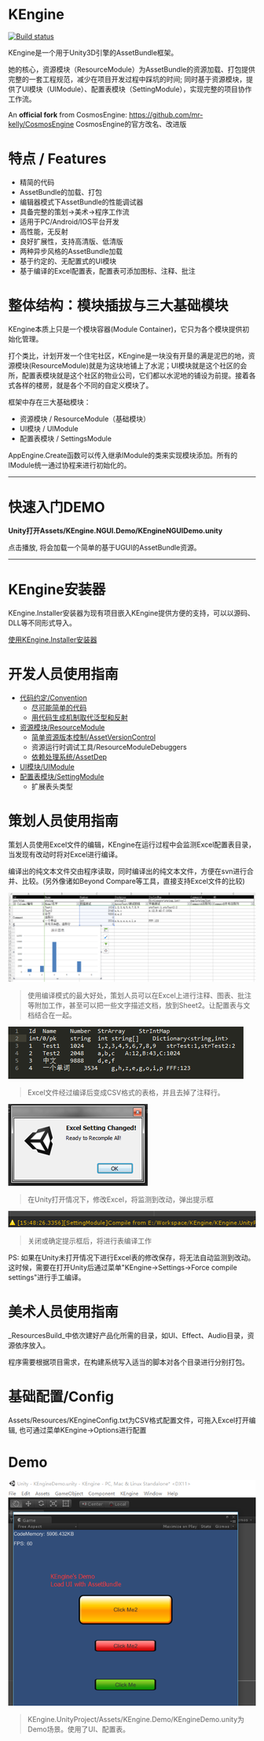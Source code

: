 # KEngine

[![Build status](https://ci.appveyor.com/api/projects/status/7x08hdfflwemq60h?svg=true)](https://ci.appveyor.com/project/mr-kelly/kengine)

KEngine是一个用于Unity3D引擎的AssetBundle框架。

她的核心，资源模块（ResourceModule）为AssetBundle的资源加载、打包提供完整的一套工程规范，减少在项目开发过程中踩坑的时间;
同时基于资源模块，提供了UI模块（UIModule）、配置表模块（SettingModule），实现完整的项目协作工作流。


An **official fork** from CosmosEngine: https://github.com/mr-kelly/CosmosEngine
CosmosEngine的官方改名、改进版

# 特点 / Features

* 精简的代码
* AssetBundle的加载、打包
* 编辑器模式下AssetBundle的性能调试器
* 具备完整的策划->美术->程序工作流
* 适用于PC/Android/IOS平台开发
* 高性能，无反射
* 良好扩展性，支持高清版、低清版
* 两种异步风格的AssetBundle加载
* 基于约定的、无配置式的UI模块
* 基于编译的Excel配置表，配置表可添加图标、注释、批注


# 整体结构：模块插拔与三大基础模块

KEngine本质上只是一个模块容器(Module Container)，它只为各个模块提供初始化管理。

打个类比，计划开发一个住宅社区，KEngine是一块没有开垦的满是泥巴的地，资源模块(ResourceModule)就是为这块地铺上了水泥；UI模块就是这个社区的会所，配置表模块就是这个社区的物业公司，它们都以水泥地的铺设为前提。接着各式各样的楼房，就是各个不同的自定义模块了。

框架中存在三大基础模块：

* 资源模块 / ResourceModule（基础模块）
* UI模块 / UIModule
* 配置表模块 / SettingsModule

AppEngine.Create函数可以传入继承IModule的类来实现模块添加。所有的IModule统一通过协程来进行初始化的。

-----------------------

# 快速入门DEMO

**Unity打开Assets/KEngine.NGUI.Demo/KEngineNGUIDemo.unity**

点击播放, 将会加载一个简单的基于UGUI的AssetBundle资源。


------------

# KEngine安装器

KEngine.Installer安装器为现有项目嵌入KEngine提供方便的支持，可以以源码、DLL等不同形式导入。

[使用KEngine.Installer安装器](Docs/Doc_Installer.md)


# 开发人员使用指南

* [代码约定/Convention](#)
	* [尽可能简单的代码](#)
	* [用代码生成机制取代泛型和反射](#)
* [资源模块/ResourceModule](Docs/Doc_ResourceModule.md)
	* [简单资源版本控制/AssetVersionControl](Docs/Doc_AssetVersionControl.md)
	* 资源运行时调试工具/ResourceModuleDebuggers
	* [依赖处理系统/AssetDep](Docs/Doc_AssetDep.md)
* [UI模块/UIModule](Docs/Doc_UIModule.md)
* [配置表模块/SettingModule](Docs/Doc_SettingModule.md)
	* 扩展表头类型

# 策划人员使用指南

策划人员使用Excel文件的编辑，KEngine在运行过程中会监测Excel配置表目录，当发现有改动时将对Excel进行编译。

编译出的纯文本文件交由程序读取，同时编译出的纯文本文件，方便在svn进行合并、比较。(另外像诸如Beyond Compare等工具，直接支持Excel文件的比较)

![ExcelEdit](Docs/ExcelEdit.png)
> 使用编译模式的最大好处，策划人员可以在Excel上进行注释、图表、批注等附加工作，甚至可以把一些文字描述文档，放到Sheet2。让配置表与文档结合在一起。

![ExcelOutput](Docs/ExcelOutput.png)
> Excel文件经过编译后变成CSV格式的表格，并且去掉了注释行。

![SettingModule Confirm](Docs/SettingModule_Watcher.png)
> 在Unity打开情况下，修改Excel，将监测到改动，弹出提示框

![SettingModule Tips](Docs/SettingModule_Log.png)
> 关闭或确定提示框后，将进行表编译工作

PS: 如果在Unity未打开情况下进行Excel表的修改保存，将无法自动监测到改动。这时候，需要在打开Unity后通过菜单"KEngine->Settings->Force compile settings"进行手工编译。


# 美术人员使用指南

_ResourcesBuild_中依次建好产品化所需的目录，如UI、Effect、Audio目录，资源依序放入。

程序需要根据项目需求，在构建系统写入适当的脚本对各个目录进行分别打包。

# 基础配置/Config

Assets/Resources/KEngineConfig.txt为CSV格式配置文件，可拖入Excel打开编辑, 也可通过菜单KEngine->Options进行配置

# Demo

![KEngineDemo](Docs/KEngineDemo.png)
> KEngine.UnityProject/Assets/KEngine.Demo/KEngineDemo.unity为Demo场景。使用了UI、配置表。
